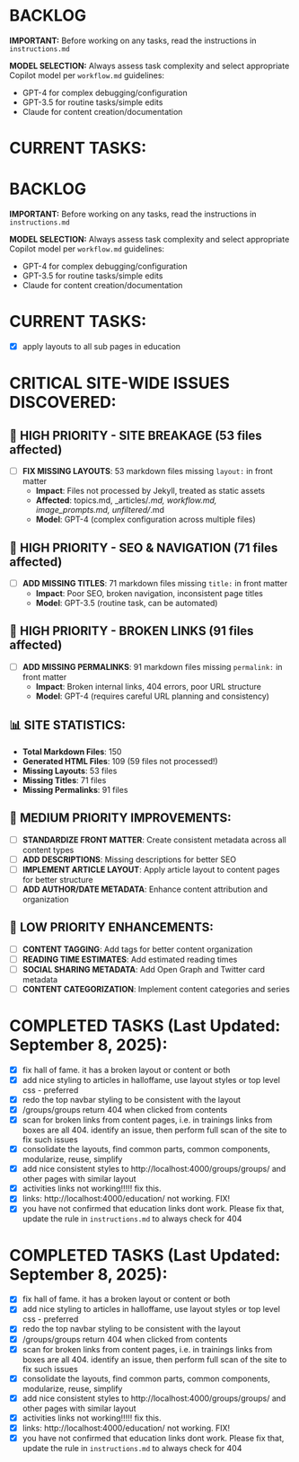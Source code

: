 # BACKLOG

**IMPORTANT:** Before working on any tasks, read the instructions in `instructions.md`

**MODEL SELECTION:** Always assess task complexity and select appropriate Copilot model per `workflow.md` guidelines:
- GPT-4 for complex debugging/configuration
- GPT-3.5 for routine tasks/simple edits
- Claude for content creation/documentation

# CURRENT TASKS:
# BACKLOG

**IMPORTANT:** Before working on any tasks, read the instructions in `instructions.md`

**MODEL SELECTION:** Always assess task complexity and select appropriate Copilot model per `workflow.md` guidelines:
- GPT-4 for complex debugging/configuration
- GPT-3.5 for routine tasks/simple edits
- Claude for content creation/documentation

# CURRENT TASKS:
- [x] apply layouts to all sub pages in education

# CRITICAL SITE-WIDE ISSUES DISCOVERED:

## 🚨 HIGH PRIORITY - SITE BREAKAGE (53 files affected)
- [ ] **FIX MISSING LAYOUTS**: 53 markdown files missing `layout:` in front matter
  - **Impact**: Files not processed by Jekyll, treated as static assets
  - **Affected**: topics.md, _articles/*.md, workflow.md, image_prompts.md, unfiltered/*.md
  - **Model**: GPT-4 (complex configuration across multiple files)

## 🚨 HIGH PRIORITY - SEO & NAVIGATION (71 files affected)
- [ ] **ADD MISSING TITLES**: 71 markdown files missing `title:` in front matter
  - **Impact**: Poor SEO, broken navigation, inconsistent page titles
  - **Model**: GPT-3.5 (routine task, can be automated)

## 🚨 HIGH PRIORITY - BROKEN LINKS (91 files affected)
- [ ] **ADD MISSING PERMALINKS**: 91 markdown files missing `permalink:` in front matter
  - **Impact**: Broken internal links, 404 errors, poor URL structure
  - **Model**: GPT-4 (requires careful URL planning and consistency)

## 📊 SITE STATISTICS:
- **Total Markdown Files**: 150
- **Generated HTML Files**: 109 (59 files not processed!)
- **Missing Layouts**: 53 files
- **Missing Titles**: 71 files
- **Missing Permalinks**: 91 files

## 🔧 MEDIUM PRIORITY IMPROVEMENTS:
- [ ] **STANDARDIZE FRONT MATTER**: Create consistent metadata across all content types
- [ ] **ADD DESCRIPTIONS**: Missing descriptions for better SEO
- [ ] **IMPLEMENT ARTICLE LAYOUT**: Apply article layout to content pages for better structure
- [ ] **ADD AUTHOR/DATE METADATA**: Enhance content attribution and organization

## 🎨 LOW PRIORITY ENHANCEMENTS:
- [ ] **CONTENT TAGGING**: Add tags for better content organization
- [ ] **READING TIME ESTIMATES**: Add estimated reading times
- [ ] **SOCIAL SHARING METADATA**: Add Open Graph and Twitter card metadata
- [ ] **CONTENT CATEGORIZATION**: Implement content categories and series

# COMPLETED TASKS (Last Updated: September 8, 2025):
- [x] fix hall of fame. it has a broken layout or content or both
- [x] add nice styling to articles in halloffame, use layout styles or top level css - preferred
- [x] redo the top navbar styling to be consistent with the layout
- [x] /groups/groups return 404 when clicked from contents
- [x] scan for broken links from content pages, i.e. in trainings links from boxes are all 404. identify an issue, then perform full scan of the site to fix such issues
- [x] consolidate the layouts, find common parts, common components, modularize, reuse, simplify
- [x] add nice consistent styles to http://localhost:4000/groups/groups/ and other pages with similar layout
- [x] activities links not working!!!!! fix this.
- [x] links: http://localhost:4000/education/ not working. FIX!
- [x] you have not confirmed that education links dont work. Please fix that, update the rule in `instructions.md` to always check for 404

# COMPLETED TASKS (Last Updated: September 8, 2025):
- [x] fix hall of fame. it has a broken layout or content or both
- [x] add nice styling to articles in halloffame, use layout styles or top level css - preferred
- [x] redo the top navbar styling to be consistent with the layout
- [x] /groups/groups return 404 when clicked from contents
- [x] scan for broken links from content pages, i.e. in trainings links from boxes are all 404. identify an issue, then perform full scan of the site to fix such issues
- [x] consolidate the layouts, find common parts, common components, modularize, reuse, simplify
- [x] add nice consistent styles to http://localhost:4000/groups/groups/ and other pages with similar layout
- [x] activities links not working!!!!! fix this.
- [x] links: http://localhost:4000/education/ not working. FIX!
- [x] you have not confirmed that education links dont work. Please fix that, update the rule in `instructions.md` to always check for 404